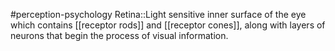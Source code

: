 #perception-psychology 
Retina::Light sensitive inner surface of the eye which contains [[receptor rods]] and [[receptor cones]], along with layers of neurons that begin the process of visual information.
<!--SR:!2024-02-05,3,250-->